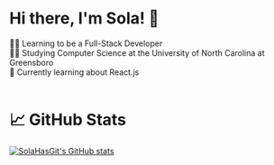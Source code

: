 # Hi there, I'm Sola! 👋

<!--
**SolaHasGit/SolaHasGit** is a ✨ _special_ ✨ repository because its `README.md` (this file) appears on your GitHub profile.
-->

<!--  
    Template for youtube videos:
https://ytcards.demolab.com/?id=<videoID>&title=<videoTitle>&lang=en&timestamp=<video publish data in unix time format>&background_color=%230d1117&title_color=%23ffffff&stats_color=%23dedede&max_title_lines=1&width=250&border_radius=5&duration=<video duraction in seconds> "<video title>"
-->

<!--
    For example,
[![Build an Expense Tracker | React Hooks & Context API](https://ytcards.demolab.com/?id=XuFDcZABiDQ&title=Build+an+Expense+Tracker+|+React+Hooks+&+Context+API&lang=en&timestamp=1582347600&background_color=%230d1117&title_color=%23ffffff&stats_color=%23dedede&max_title_lines=1&width=250&border_radius=5&duration=2980 "Build an Expense Tracker | React Hooks & Context API")](https://youtu.be/XuFDcZABiDQ?si=M8JV-6VSObf9dOtE)
-->

<!-- BEGIN YOUTUBE-CARDS -->
<!-- END YOUTUBE-CARDS -->

<!-- 
    Example code to find the timestamp

let data_string= '22 Feb 2020';
let date = new Date(data_string);

let timestamp = Math.floor(date.getTime() / 1000);
console.log(timestamp);

-->

👨‍💻 Learning to be a Full-Stack Developer <br/>
👨‍🎓 Studying Computer Science at the University of North Carolina at Greensboro <br/>
📖 Currently learning about React.js <br/><br/>

# 📈 GitHub Stats
[![SolaHasGit's GitHub stats](https://github-readme-stats.vercel.app/api?username=SolaHasGit&show_icons=true&theme=nightowl)](https://github.com/anuraghazra/github-readme-stats)
